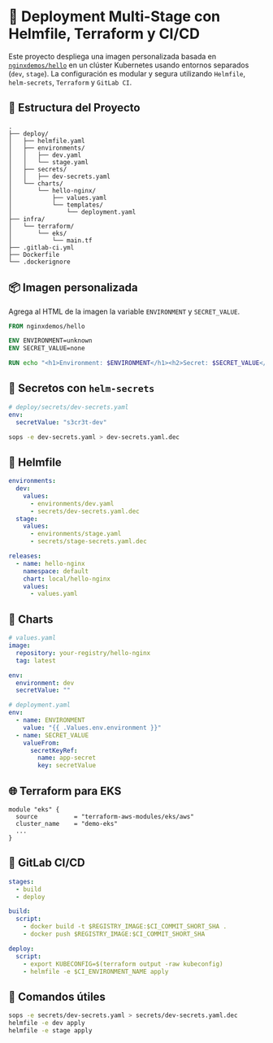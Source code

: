 # 🚀 Deployment Multi-Stage con Helmfile, Terraform y CI/CD

Este proyecto despliega una imagen personalizada basada en [`nginxdemos/hello`](https://hub.docker.com/r/nginxdemos/hello/) en un clúster Kubernetes usando entornos separados (`dev`, `stage`). La configuración es modular y segura utilizando `Helmfile`, `helm-secrets`, `Terraform` y `GitLab CI`.

## 📁 Estructura del Proyecto

```plaintext
.
├── deploy/
│   ├── helmfile.yaml
│   ├── environments/
│   │   ├── dev.yaml
│   │   └── stage.yaml
│   ├── secrets/
│   │   ├── dev-secrets.yaml
│   └── charts/
│       └── hello-nginx/
│           ├── values.yaml
│           └── templates/
│               └── deployment.yaml
├── infra/
│   └── terraform/
│       └── eks/
│           └── main.tf
├── .gitlab-ci.yml
├── Dockerfile
└── .dockerignore
```

## 📦 Imagen personalizada

Agrega al HTML de la imagen la variable `ENVIRONMENT` y `SECRET_VALUE`.

```dockerfile
FROM nginxdemos/hello

ENV ENVIRONMENT=unknown
ENV SECRET_VALUE=none

RUN echo "<h1>Environment: $ENVIRONMENT</h1><h2>Secret: $SECRET_VALUE</h2>" >> /usr/share/nginx/html/index.html
```

## 🔐 Secretos con `helm-secrets`

```yaml
# deploy/secrets/dev-secrets.yaml
env:
  secretValue: "s3cr3t-dev"
```

```bash
sops -e dev-secrets.yaml > dev-secrets.yaml.dec
```

## 📄 Helmfile

```yaml
environments:
  dev:
    values:
      - environments/dev.yaml
      - secrets/dev-secrets.yaml.dec
  stage:
    values:
      - environments/stage.yaml
      - secrets/stage-secrets.yaml.dec

releases:
  - name: hello-nginx
    namespace: default
    chart: local/hello-nginx
    values:
      - values.yaml
```

## 🎯 Charts

```yaml
# values.yaml
image:
  repository: your-registry/hello-nginx
  tag: latest

env:
  environment: dev
  secretValue: ""
```

```yaml
# deployment.yaml
env:
  - name: ENVIRONMENT
    value: "{{ .Values.env.environment }}"
  - name: SECRET_VALUE
    valueFrom:
      secretKeyRef:
        name: app-secret
        key: secretValue
```

## 🌐 Terraform para EKS

```hcl
module "eks" {
  source          = "terraform-aws-modules/eks/aws"
  cluster_name    = "demo-eks"
  ...
}
```

## 🔄 GitLab CI/CD

```yaml
stages:
  - build
  - deploy

build:
  script:
    - docker build -t $REGISTRY_IMAGE:$CI_COMMIT_SHORT_SHA .
    - docker push $REGISTRY_IMAGE:$CI_COMMIT_SHORT_SHA

deploy:
  script:
    - export KUBECONFIG=$(terraform output -raw kubeconfig)
    - helmfile -e $CI_ENVIRONMENT_NAME apply
```

## 🧪 Comandos útiles

```bash
sops -e secrets/dev-secrets.yaml > secrets/dev-secrets.yaml.dec
helmfile -e dev apply
helmfile -e stage apply
```
